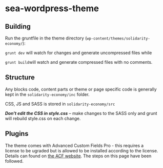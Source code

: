 # sea-wordpress-theme

## Building

Run the gruntfile in the theme directory (`wp-content/themes/solidarity-economy/`): 

`grunt dev` will watch for changes and generate uncompressed files while

`grunt build`will watch and generate compressed files with no comments.

## Structure

Any blocks code, content parts or theme or page specific code is generally kept in the `solidarity-economy/inc` folder.

CSS, JS and SASS is stored in `solidarity-economy/src`

_**Don't edit the CSS in style.css**_ – make changes to the SASS only and grunt will rebuild style.css on each change.

## Plugins

The theme comes with Advanced Custom Fields Pro - this requires a license to be ugraded but is allowed to be installed according to the license. Details can found on [the ACF website](https://www.advancedcustomfields.com/resources/including-acf-within-a-plugin-or-theme/#:~:text=We%20do%20not%20allow%20ACF,may%20not%20include%20ACF%20PRO). The steps on this page have been followed.

